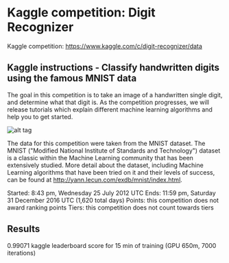 # Kaggle competition: Digit Recognizer
Kaggle competition: https://www.kaggle.com/c/digit-recognizer/data

Kaggle instructions - Classify handwritten digits using the famous MNIST data
----------------------------------------------- 

The goal in this competition is to take an image of a handwritten single digit, and determine what that digit is.  As the competition progresses, we will release tutorials which explain different machine learning algorithms and help you to get started.

![alt tag](http://www.primaryobjects.com/images/digitrecognition1.jpg)

The data for this competition were taken from the MNIST dataset. The MNIST ("Modified National Institute of Standards and Technology") dataset is a classic within the Machine Learning community that has been extensively studied.  More detail about the dataset, including Machine Learning algorithms that have been tried on it and their levels of success, can be found at http://yann.lecun.com/exdb/mnist/index.html.

Started: 8:43 pm, Wednesday 25 July 2012 UTC 
Ends: 11:59 pm, Saturday 31 December 2016 UTC (1,620 total days) 
Points: this competition does not award ranking points 
Tiers: this competition does not count towards tiers


Results
----------------------------------------------- 
0.99071 kaggle leaderboard score for 15 min of training (GPU 650m, 7000 iterations)

